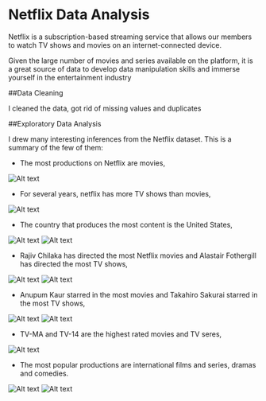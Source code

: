 # Netflix Data Analysis

Netflix is a subscription-based streaming service that allows our members to watch TV shows and movies on an internet-connected device.   

Given the large number of movies and series available on the platform, it is a great source of data to develop data manipulation skills and immerse yourself in the entertainment industry

##Data Cleaning

I cleaned the data, got rid of missing values and duplicates

##Exploratory Data Analysis

I drew many interesting inferences from the Netflix dataset. This is a summary of the few of them:

- The most productions on Netflix are movies,

![Alt text](/productions.png?raw=true "")

  
- For several years, netflix has more TV shows than movies,

![Alt text](/productions_over_years.png?raw=true "")


- The country that produces the most content is the United States,

![Alt text](/content_movies.png?raw=true "")
![Alt text](/content_shows.png?raw=true "")

- Rajiv Chilaka has directed the most Netflix movies and Alastair Fothergill has directed the most TV shows,

![Alt text](/directors_movies.png?raw=true "")
![Alt text](/directors_shows.png?raw=true "")

- Anupum Kaur starred in the most movies and Takahiro Sakurai starred in the most TV shows,

![Alt text](/actors_movies.png?raw=true "")
![Alt text](/actors_shows.png?raw=true "")

- TV-MA and TV-14 are the highest rated movies and TV seres,

![Alt text](/ratings.png?raw=true "")

- The most popular productions are international films and series, dramas and comedies.

![Alt text](/genres_movies.png?raw=true "")
![Alt text](/genres_shows.png?raw=true "")
